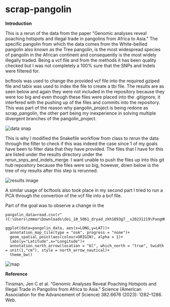 # scrap-pangolin
**Introduction**


This is a rerun of the data from the paper "Genomic analyses reveal poaching hotspots and illegal trade in pangolins from Africa to Asia." The specific pangolin from which the data comes from the White-bellied pangolin also known as the Tree pangolin, is the most widespread species of pangolin in the African continent and consequently is the most widely illegally traded. 
Being a vcf file and from the methods it has been quality checked but I was not completely a 100% sure that the SNPs and Indels were filtered for.


bcftools was used to change the provided vcf file into the required gziped file and tabix was used to index the file to create a tbi file. The results are as seen below and again they were not included in the repository because they were too big and even though these files were placed into the .gitignore, it interfered with the pushing up of the files and commits into the repository. This was part of the reason why pangolin_project is being redone as scrap_pangolin, the other part being my inexperience in solving multiple divergent branches of the pangolin_project. 

![data snap](https://github.com/leezhimeimaria/scrap-pangolin/assets/157052567/c82bdc42-53b2-48a0-8b00-5ab347ffd0d3)

This is why I modified the Snakefile workflow from class to rerun the data through the filter to check if this was indeed the case since 1 of my goals have been to filter data that they have provided. 
The files that I have for this are listed under the results directory under the rerun_snps_and_indels_merge. I want unable to push the files up into this git hub repository because the files were so big, however, down below is the tree of my results after this step is rerunned. 

![results image](https://github.com/leezhimeimaria/scrap-pangolin/assets/157052567/56fbfeb3-1a2d-49f6-8336-b1c3d6fcfd72)


A similar usage of bcftools also took place in my second part I tried to run a PCA through the convertion of the vcf file into a bcf file. 







Part of the goal was to observe a change in the 

```{r}
pangolin_data=read.csv(r"(C:\Users\zmmar\Downloads\doi_10_5061_dryad_zkh1893g7__v20231219\PangHKsamples2.csv)")

ggplot(data=pangolin_data, aes(x=LONG,y=LAT))+
  annotation_map_tile(type = "osm", progress = "none")+
  geom_spatial_point(aes(colour=ORIGIN), alpha = 1)+
  labs(y="Latitude",x="Longitude")+
  annotation_north_arrow(location = "bl", which_north = "true", twidth = unit(1,"cm"), style = north_arrow_nautical)+
  theme_bw()
```

![map](https://github.com/leezhimeimaria/scrap-pangolin/assets/157052567/33de761f-55a8-4e28-bef9-3b47efbe0278)


**Reference**

Tinsman, Jen C et al. “Genomic Analyses Reveal Poaching Hotspots and Illegal Trade in Pangolins from Africa to Asia.” Science (American Association for the Advancement of Science) 382.6676 (2023): 1282–1286. Web.


